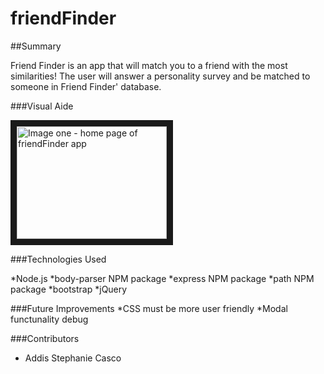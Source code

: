 # friendFinder

##Summary

Friend Finder is an app that will match you to a friend with the most similarities! The user will answer a personality survey and be matched to someone in Friend Finder' database.


###Visual Aide

<a href="https://drive.google.com/file/d/1LTWHS61YUC9llvxEX39gFShGLI1s3YDl/view?usp=sharing" target="_blank"><img src="https://drive.google.com/file/d/1LTWHS61YUC9llvxEX39gFShGLI1s3YDl/view?usp=sharing" alt="Image one - home page of friendFinder app" width="240" height="180" border="10" /></a>


###Technologies Used 

*Node.js
*body-parser NPM package
*express NPM package
*path NPM package
*bootstrap
*jQuery


###Future Improvements
*CSS must be more user friendly 
*Modal functunality debug

###Contributors
* Addis Stephanie Casco



